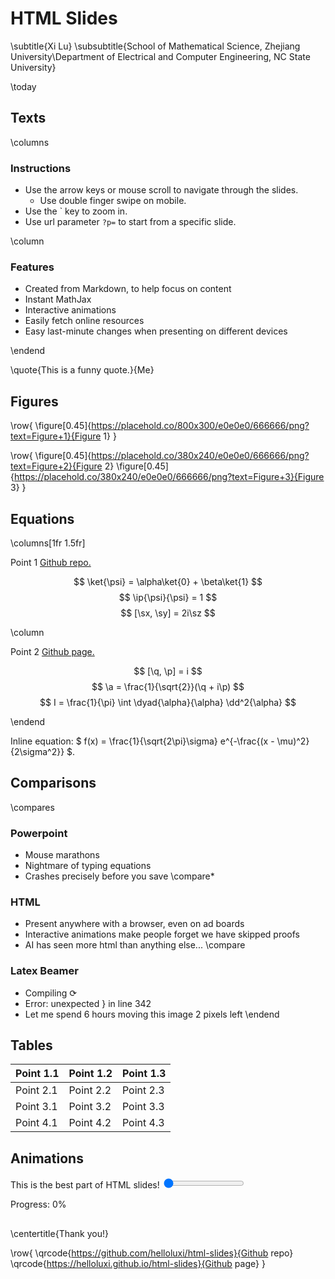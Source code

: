 # HTML Slides

\subtitle{Xi Lu}
\subsubtitle{School of Mathematical Science, Zhejiang University\\Department of Electrical and Computer Engineering, NC State University}

\today

## Texts

\columns

### Instructions
- Use the arrow keys or mouse scroll to navigate through the slides.
  - Use double finger swipe on mobile.
- Use the ` key to zoom in.
- Use url parameter `?p=` to start from a specific slide.

\column

### Features
- Created from Markdown, to help focus on content
- Instant MathJax
- Interactive animations
- Easily fetch online resources
- Easy last-minute changes when presenting on different devices

\endend

\quote{This is a funny quote.}{Me}

## Figures

\row{
\figure[0.45]{https://placehold.co/800x300/e0e0e0/666666/png?text=Figure+1}{Figure 1}
}

\row{
\figure[0.45]{https://placehold.co/380x240/e0e0e0/666666/png?text=Figure+2}{Figure 2}
\figure[0.45]{https://placehold.co/380x240/e0e0e0/666666/png?text=Figure+3}{Figure 3}
}

## Equations

\columns[1fr 1.5fr]

<p> Point 1 <a href="https://github.com/helloluxi/html-slides" class="footnote-cite">Github repo.</a> </p>

$$
\ket{\psi} = \alpha\ket{0} + \beta\ket{1}
$$
$$
\ip{\psi}{\psi} = 1
$$
$$
[\sx, \sy] = 2i\sz
$$

\column

<p> Point 2 <a href="https://helloluxi.github.io/html-slides" class="footnote-cite">Github page.</a> </p>

$$
[\q, \p] = i
$$
$$
\a = \frac{1}{\sqrt{2}}(\q + i\p)
$$
$$
I = \frac{1}{\pi} \int \dyad{\alpha}{\alpha} \dd^2{\alpha}
$$

\endend

Inline equation:
$
f(x) = \frac{1}{\sqrt{2\pi}\sigma} e^{-\frac{(x - \mu)^2}{2\sigma^2}}
$.

## Comparisons

\compares
### Powerpoint
- Mouse marathons
- Nightmare of typing equations
- Crashes precisely before you save
\compare*
### HTML
- Present anywhere with a browser, even on ad boards
- Interactive animations make people forget we have skipped proofs
- AI has seen more html than anything else...
\compare
### Latex Beamer
- Compiling &#x27F3;
- Error: unexpected &#125; in line 342
- Let me spend 6 hours moving this image 2 pixels left
\endend

## Tables

<div class="slide-content">
  <table>
    <thead>
      <tr>
        <th>Point 1.1</th>
        <th>Point 1.2</th>
        <th>Point 1.3</th>
      </tr>
    </thead>
    <tbody>
      <tr>
        <td>Point 2.1</td>
        <td>Point 2.2</td>
        <td>Point 2.3</td>
      </tr>
      <tr>
        <td>Point 3.1</td>
        <td>Point 3.2</td>
        <td>Point 3.3</td>
      </tr>
      <tr>
        <td>Point 4.1</td>
        <td>Point 4.2</td>
        <td>Point 4.3</td>
      </tr>
    </tbody>
  </table>
</div>

## Animations

<div class="animation-container">
<div id="animated-ball" class="animated-element"></div>
</div>
<div class="slider-container">
<label for="animation-slider">This is the best part of HTML slides!</label>
<input type="range" id="animation-slider" class="slider" min="0" max="100" value="0" oninput="updateBallPosition(this.value)">
<p class="slider-value">Progress: <span id="slider-value">0</span>%</p>
</div>

<script>
  function updateBallPosition(value) {
    const ball = document.getElementById('animated-ball');
    const sliderValue = document.getElementById('slider-value');
    ball.style.left = `calc(${value}% - 25px)`;
    sliderValue.textContent = value;
  }
</script>

## 

\centertitle{Thank you!}

\row{
\qrcode{https://github.com/helloluxi/html-slides}{Github repo}
\qrcode{https://helloluxi.github.io/html-slides}{Github page}
}
